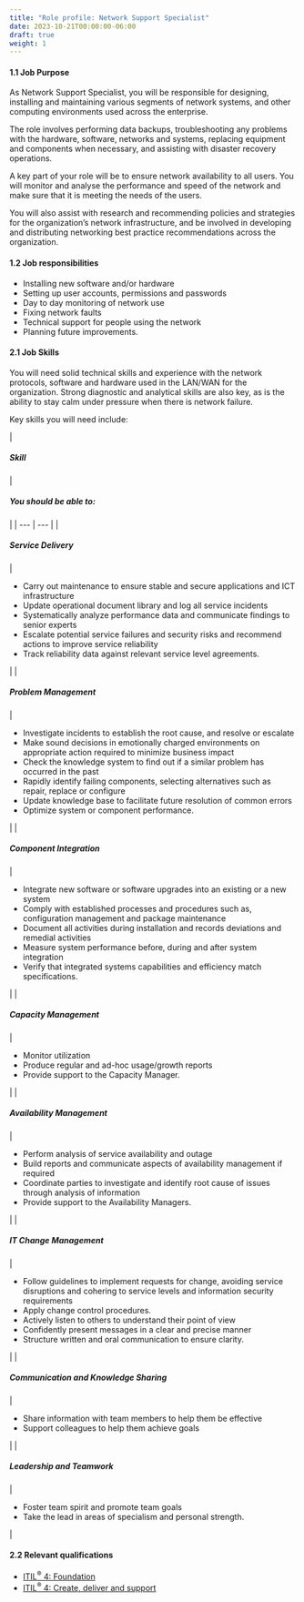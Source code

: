 ```yaml
---
title: "Role profile: Network Support Specialist"
date: 2023-10-21T00:00:00-06:00
draft: true
weight: 1
---
```


#### 1.1 Job Purpose

As Network Support Specialist, you will be responsible for designing, installing and maintaining various segments of network systems, and other computing environments used across the enterprise.

The role involves performing data backups, troubleshooting any problems with the hardware, software, networks and systems, replacing equipment and components when necessary, and assisting with disaster recovery operations.

A key part of your role will be to ensure network availability to all users. You will monitor and analyse the performance and speed of the network and make sure that it is meeting the needs of the users.

You will also assist with research and recommending policies and strategies for the organization’s network infrastructure, and be involved in developing and distributing networking best practice recommendations across the organization.

#### 1.2 Job responsibilities

*   Installing new software and/or hardware
*   Setting up user accounts, permissions and passwords
*   Day to day monitoring of network use
*   Fixing network faults
*   Technical support for people using the network
*   Planning future improvements.

#### 2.1 Job Skills

You will need solid technical skills and experience with the network protocols, software and hardware used in the LAN/WAN for the organization. Strong diagnostic and analytical skills are also key, as is the ability to stay calm under pressure when there is network failure.

Key skills you will need include:

| 
##### **Skill**

 | 

##### **You should be able to:**

 |
| --- | --- |
| 

##### **Service Delivery**

 | 

*   Carry out maintenance to ensure stable and secure applications and ICT infrastructure
*   Update operational document library and log all service incidents
*   Systematically analyze performance data and communicate findings to senior experts
*   Escalate potential service failures and security risks and recommend actions to improve service reliability
*   Track reliability data against relevant service level agreements.



 |
| 

##### **Problem Management**

 | 

*   Investigate incidents to establish the root cause, and resolve or escalate
*   Make sound decisions in emotionally charged environments on appropriate action required to minimize business impact
*   Check the knowledge system to find out if a similar problem has occurred in the past
*   Rapidly identify failing components, selecting alternatives such as repair, replace or configure
*   Update knowledge base to facilitate future resolution of common errors
*   Optimize system or component performance.



 |
| 

##### **Component Integration**

 | 

*   Integrate new software or software upgrades into an existing or a new system
*   Comply with established processes and procedures such as, configuration management and package maintenance
*   Document all activities during installation and records deviations and remedial activities
*   Measure system performance before, during and after system integration
*   Verify that integrated systems capabilities and efficiency match specifications.



 |
| 

##### **Capacity Management**

 | 

*   Monitor utilization
*   Produce regular and ad-hoc usage/growth reports
*   Provide support to the Capacity Manager.

 |
| 

##### **Availability Management**

 | 

*   Perform analysis of service availability and outage
*   Build reports and communicate aspects of availability management if required
*   Coordinate parties to investigate and identify root cause of issues through analysis of information
*   Provide support to the Availability Managers.



 |
| 

##### **IT Change Management**

 | 

*   Follow guidelines to implement requests for change, avoiding service disruptions and cohering to service levels and information security requirements
*   Apply change control procedures.
*   Actively listen to others to understand their point of view
*   Confidently present messages in a clear and precise manner
*   Structure written and oral communication to ensure clarity.

 |
| 

##### **Communication and Knowledge Sharing**

 | 

*   Share information with team members to help them be effective
*   Support colleagues to help them achieve goals



 |
| 

##### Leadership and Teamwork

 | 

*   Foster team spirit and promote team goals
*   Take the lead in areas of specialism and personal strength.

 |

#### 2.2 Relevant qualifications

*   [ITIL<sup>®</sup> 4: Foundation](https://www.axelos.com/certifications/itil-service-management/itil-4-foundation)
*   [ITIL<sup>®</sup> 4: Create, deliver and support](https://www.axelos.com/certifications/itil-service-management/managing-professional/create-deliver-and-support)

